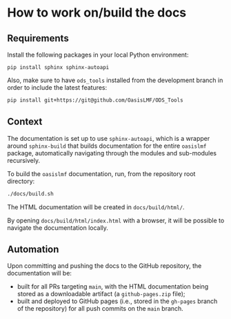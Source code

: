 How to work on/build the docs
===

Requirements
---
Install the following packages in your local Python environment:
```
pip install sphinx sphinx-autoapi 

```
Also, make sure to have `ods_tools` installed from the development branch in order to include the latest features:
```sh
pip install git+https://git@github.com/OasisLMF/ODS_Tools
```

Context
-------
The documentation is set up to use `sphinx-autoapi`, which is a wrapper around `sphinx-build`
that builds documentation for the entire `oasislmf` package, automatically navigating through the
modules and sub-modules recursively.

To build the `oasislmf` documentation, run, from the repository root directory:
```sh
./docs/build.sh
```
The HTML documentation will be created in `docs/build/html/`.

By opening `docs/build/html/index.html` with a browser, it will be possible to navigate the documentation locally.


Automation
----------
Upon committing and pushing the docs to the GitHub repository, the documentation will be:
 - built for all PRs targeting `main`, with the HTML documentation being stored as a downloadable artifact (a `github-pages.zip` file);
 - built and deployed to GitHub pages (i.e., stored in the `gh-pages` branch of the repository) for all push commits on the `main` branch.



